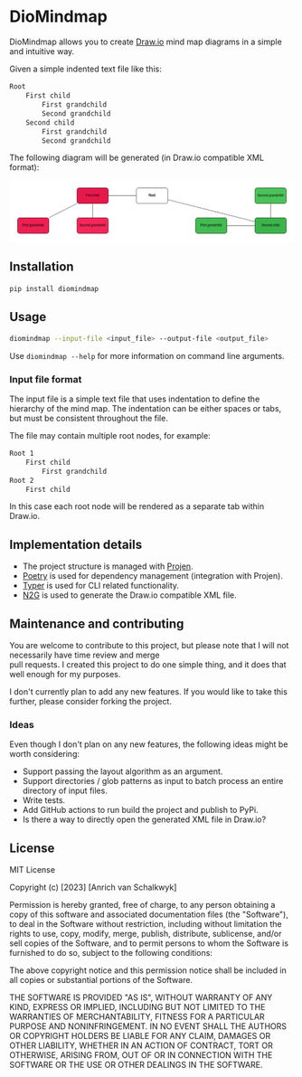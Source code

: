 # DioMindmap

DioMindmap allows you to create [Draw.io](https://app.diagrams.net/) mind map diagrams in a simple and intuitive way.

Given a simple indented text file like this:

```text
Root
    First child
        First grandchild
        Second grandchild
    Second child
        First grandchild
        Second grandchild
```

The following diagram will be generated (in Draw.io compatible XML format):

![](docs/sample_diagram.png)

## Installation

```bash
pip install diomindmap
```

## Usage

```bash
diomindmap --input-file <input_file> --output-file <output_file>
```

Use `diomindmap --help` for more information on command line arguments.

### Input file format

The input file is a simple text file that uses indentation to define the hierarchy of the mind map. The indentation
can be either spaces or tabs, but must be consistent throughout the file.

The file may contain multiple root nodes, for example:

```text
Root 1
    First child
        First grandchild
Root 2
    First child
```

In this case each root node will be rendered as a separate tab within Draw.io.

## Implementation details

- The project structure is managed with [Projen](http://projen.io/python.html).
- [Poetry](https://python-poetry.org/) is used for dependency management (integration with Projen).
- [Typer](https://typer.tiangolo.com/) is used for CLI related functionality.
- [N2G](https://pypi.org/project/n2g/) is used to generate the Draw.io compatible XML file.

## Maintenance and contributing

You are welcome to contribute to this project, but please note that I will not necessarily have time review and merge  
pull requests. I created this project to do one simple thing, and it does that well enough for my purposes.

I don't currently plan to add any new features. If you would like to take this further, please consider forking the
project.

### Ideas

Even though I don't plan on any new features, the following ideas might be worth considering:

- Support passing the layout algorithm as an argument.
- Support directories / glob patterns as input to batch process an entire directory of input files.
- Write tests.
- Add GitHub actions to run build the project and publish to PyPi.
- Is there a way to directly open the generated XML file in Draw.io?

## License

MIT License

Copyright (c) [2023] [Anrich van Schalkwyk]

Permission is hereby granted, free of charge, to any person obtaining a copy
of this software and associated documentation files (the "Software"), to deal
in the Software without restriction, including without limitation the rights
to use, copy, modify, merge, publish, distribute, sublicense, and/or sell
copies of the Software, and to permit persons to whom the Software is
furnished to do so, subject to the following conditions:

The above copyright notice and this permission notice shall be included in all
copies or substantial portions of the Software.

THE SOFTWARE IS PROVIDED "AS IS", WITHOUT WARRANTY OF ANY KIND, EXPRESS OR
IMPLIED, INCLUDING BUT NOT LIMITED TO THE WARRANTIES OF MERCHANTABILITY,
FITNESS FOR A PARTICULAR PURPOSE AND NONINFRINGEMENT. IN NO EVENT SHALL THE
AUTHORS OR COPYRIGHT HOLDERS BE LIABLE FOR ANY CLAIM, DAMAGES OR OTHER
LIABILITY, WHETHER IN AN ACTION OF CONTRACT, TORT OR OTHERWISE, ARISING FROM,
OUT OF OR IN CONNECTION WITH THE SOFTWARE OR THE USE OR OTHER DEALINGS IN THE
SOFTWARE.

